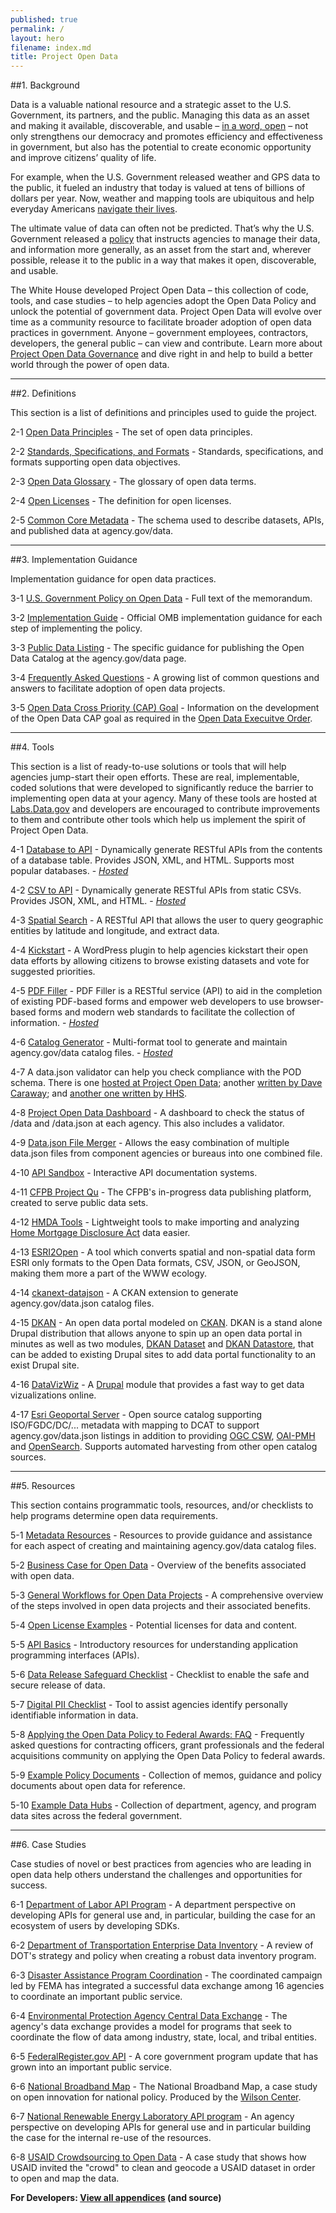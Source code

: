 ```yaml
---
published: true
permalink: /
layout: hero
filename: index.md
title: Project Open Data
---
```


##1. Background

Data is a valuable national resource and a strategic asset to the U.S. Government, its partners, and the public.  Managing this data as an asset and making it available, discoverable, and usable – [in a word, open](principles/) – not only strengthens our democracy and promotes efficiency and effectiveness in government, but also has the potential to create economic opportunity and improve citizens’ quality of life. 

For example, when the U.S. Government released weather and GPS data to the public, it fueled an industry that today is valued at tens of billions of dollars per year. Now, weather and mapping tools are ubiquitous and help everyday Americans [navigate their lives](business-case/). 

The ultimate value of data can often not be predicted. That’s why the U.S. Government released a [policy](policy-memo/) that instructs agencies to manage their data, and information more generally, as an asset from the start and, wherever possible, release it to the public in a way that makes it open, discoverable, and usable. 

The White House developed Project Open Data – this collection of code, tools, and case studies – to help agencies adopt the Open Data Policy and unlock the potential of government data. Project Open Data will evolve over time as a community resource to facilitate broader adoption of open data practices in government. Anyone – government employees, contractors, developers, the general public – can view and contribute. Learn more about [Project Open Data Governance](governance/) and dive right in and help to build a better world through the power of open data. 

----------------

##2. Definitions

This section is a list of definitions and principles used to guide the project.

2-1 [Open Data Principles](principles/) - The set of open data principles.

2-2 [Standards, Specifications, and Formats](open-standards/) - Standards, specifications, and formats supporting open data objectives.   

2-3 [Open Data Glossary](glossary/) - The glossary of open data terms.

2-4 [Open Licenses](open-licenses/) - The definition for open licenses. 

2-5 [Common Core Metadata](schema/) - The schema used to describe datasets, APIs, and published data at agency.gov/data.  

----------------

##3. Implementation Guidance

Implementation guidance for open data practices.  

3-1 [U.S. Government Policy on Open Data](/policy-memo/) - Full text of the memorandum.  

3-2 [Implementation Guide](/implementation-guide/) - Official OMB implementation guidance for each step of implementing the policy. 

3-3 [Public Data Listing](/catalog/) - The specific guidance for publishing the Open Data Catalog at the agency.gov/data page.  

3-4 [Frequently Asked Questions](/faq/) - A growing list of common questions and answers to facilitate adoption of open data projects.  

3-5 [Open Data Cross Priority (CAP) Goal](http://goals.performance.gov/opendata) - Information on the development of the Open Data CAP goal as required in the [Open Data Execuitve Order](http://www.whitehouse.gov/the-press-office/2013/05/09/executive-order-making-open-and-machine-readable-new-default-government). 

----------------

##4. Tools 

This section is a list of ready-to-use solutions or tools that will help agencies jump-start their open efforts.  These are real, implementable, coded solutions that were developed to significantly reduce the barrier to implementing open data at your agency.  Many of these tools are hosted at [Labs.Data.gov](http://labs.data.gov) and developers are encouraged to contribute improvements to them and contribute other tools which help us implement the spirit of Project Open Data.

4-1 [Database to API](https://github.com/project-open-data/db-to-api) - Dynamically generate RESTful APIs from the contents of a database table. Provides JSON, XML, and HTML. Supports most popular databases. -&nbsp;*[Hosted](http://labs.data.gov/db-to-api/readme.md)*
 
4-2 [CSV to API](https://github.com/project-open-data/csv-to-api) - Dynamically generate RESTful APIs from static CSVs. Provides JSON, XML, and HTML. -&nbsp;*[Hosted](http://labs.data.gov/csv-to-api/)*

4-3 [Spatial Search](https://github.com/project-open-data/SpatialSearch) - A RESTful API that allows the user to query geographic entities by latitude and longitude, and extract data.

4-4 [Kickstart](https://github.com/project-open-data/kickstart) - A WordPress plugin to help agencies kickstart their open data efforts by allowing citizens to browse existing datasets and vote for suggested priorities.  

4-5 [PDF Filler](https://github.com/project-open-data/pdf-filler) - PDF Filler is a RESTful service (API) to aid in the completion of existing PDF-based forms and empower web developers to use browser-based forms and modern web standards to facilitate the collection of information. -&nbsp;*[Hosted](http://labs.data.gov/pdf-filler)*

4-6 [Catalog Generator](https://github.com/project-open-data/catalog-generator) - Multi-format tool to generate and maintain agency.gov/data catalog files. -&nbsp;*[Hosted](http://project-open-data.github.com/catalog-generator/)*

4-7 A data.json validator can help you check compliance with the POD schema. There is one [hosted at Project Open Data](http://project-open-data.github.com/json-validator/); another [written by Dave Caraway](http://dwcaraway.github.io/podschema/validate.html); and [another one written by HHS](http://hub.healthdata.gov/pod/validate).

4-8 [Project Open Data Dashboard](http://data.civicagency.org) - A dashboard to check the status of /data and /data.json at each agency. This also includes a validator.

4-9 [Data.json File Merger](http://data.json.file.merger.ongithub.com/) - Allows the easy combination of multiple data.json files from component agencies or bureaus into one combined file.  

4-10 [API Sandbox](http://project-open-data.github.com/api-sandbox) - Interactive API documentation systems.

4-11 [CFPB Project Qu](https://github.com/cfpb/qu) - The CFPB's in-progress data publishing platform, created to serve public data sets.

4-12 [HMDA Tools](http://https://github.com/cfpb/hmda-tools) - Lightweight tools to make importing and analyzing [Home Mortgage Disclosure Act](http://en.wikipedia.org/wiki/Home_Mortgage_Disclosure_Act) data easier.

4-13 [ESRI2Open](http://github.com/project-open-data/esri2open) - A tool which converts spatial and non-spatial data form ESRI only formats to the Open Data formats, CSV, JSON, or GeoJSON, making them more a part of the WWW ecology.

4-14 [ckanext-datajson](https://github.com/HHS/ckanext-datajson) - A CKAN extension to generate agency.gov/data.json catalog files.

4-15 [DKAN](http://drupal.org/project/dkan) - An open data portal modeled on [CKAN](http://ckan.org/). DKAN is a stand alone Drupal distribution that allows anyone to spin up an open data portal in minutes as well as two modules, [DKAN Dataset](http://drupal.org/project/dkan_dataset) and [DKAN Datastore](http://drupal.org/project/dkan_datastore), that can be added to existing Drupal sites to add data portal functionality to an exist Drupal site.

4-16 [DataVizWiz](https://drupal.org/project/datavizwiz) - A [Drupal](http://drupal.org) module that provides a fast way to get data vizualizations online.

4-17 [Esri Geoportal Server](https://github.com/Esri/geoportal-server/) - Open source catalog supporting ISO/FGDC/DC/... metadata with mapping to DCAT to support agency.gov/data.json listings in addition to providing [OGC CSW](http://www.opengeospatial.org/standards/cat), [OAI-PMH](http://www.openarchives.org/pmh/) and [OpenSearch](http://www.opensearch.org). Supports automated harvesting from other open catalog sources.

----------------

##5. Resources

This section contains programmatic tools, resources, and/or checklists to help programs determine open data requirements.

5-1 [Metadata Resources](metadata-resources/) - 
Resources to provide guidance and assistance for each aspect of creating and maintaining agency.gov/data catalog files.  

5-2 [Business Case for Open Data](business-case/) - Overview of the benefits associated with open data.  

5-3 [General Workflows for Open Data Projects](future-case-study/) - A comprehensive overview of the steps involved in open data projects and their associated benefits.  

5-4 [Open License Examples](license-examples/) - Potential licenses for data and content.  

5-5 [API Basics](api-basics/) - Introductory resources for understanding application programming interfaces (APIs).

5-6 [Data Release Safeguard Checklist](http://www.data.gov/sites/default/files/attachments/Privacy%20and%20Security%20Checklist.pdf) - Checklist to enable the safe and secure release of data.

5-7 [Digital PII Checklist](digital-pii-checklist/) - Tool to assist agencies identify personally identifiable information in data.

5-8 [Applying the Open Data Policy to Federal Awards: FAQ](federal-awards-faq/) - Frequently asked questions for contracting officers, grant professionals and the federal acquisitions community on applying the Open Data Policy to federal awards. 

5-9 [Example Policy Documents](policy-docs/) - Collection of memos, guidance and policy documents about open data for reference.

5-10 [Example Data Hubs](/data-hubs) - Collection of department, agency, and program data sites across the federal government.

----------------

##6. Case Studies

Case studies of novel or best practices from agencies who are leading in open data help others understand the challenges and opportunities for success.

6-1 [Department of Labor API Program](labor-case-study/) - A department perspective on developing APIs for general use and, in particular, building the case for an ecosystem of users by developing SDKs.

6-2 [Department of Transportation Enterprise Data Inventory](transportation-case-study/) - A review of DOT's strategy and policy when creating a robust data inventory program.  

6-3 [Disaster Assistance Program Coordination](fema-case-study/) - The coordinated campaign led by FEMA has integrated a successful data exchange among 16 agencies to coordinate an important public service.  

6-4 [Environmental Protection Agency Central Data Exchange](epa-case-study/) - The agency's data exchange provides a model for programs that seek to coordinate the flow of data among industry, state, local, and tribal entities.  

6-5 [FederalRegister.gov API](https://www.federalregister.gov/uploads/2012/11/FR2-API-Case-Study1.pdf) - A core government program update that has grown into an important public service.

6-6 [National Broadband Map](http://www.scribd.com/doc/109998799/The-National-Broadband-Map-A-Case-Study-on-Open-Innovation-for-National-Policy) - The National Broadband Map, a case study on open innovation for national policy.  Produced by the [Wilson Center](http://www.wilsoncenter.org/).

6-7 [National Renewable Energy Laboratory API program](http://developer.nrel.gov/api-case-study/) - An agency perspective on developing APIs for general use and in particular building the case for the internal re-use of the resources.

6-8 [USAID Crowdsourcing to Open Data](http://transition.usaid.gov/our_work/economic_growth_and_trade/development_credit/pdfs/2012/USAIDCrowdsourcingCaseStudy.pdf) - A case study that shows how USAID invited the "crowd" to clean and geocode a USAID dataset in order to open and map the data.


**For Developers: [View all appendices](http://github.com/project-open-data/) (and source)**
